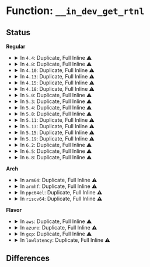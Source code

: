 # Function: <code>__in_dev_get_rtnl</code>

## Status
<b>Regular</b>
<ul>
<li>
<details>
<summary>In <code>4.4</code>: Duplicate, Full Inline ⚠️</summary>

**Collision:** Static Duplication

**Inline:** Full

**Transformation:** False

**Instances:**

```
In net/core/netpoll.c (0)
Location: include/linux/inetdevice.h:220
Inline: True
```
```
In net/ipv4/arp.c (0)
Location: include/linux/inetdevice.h:220
Inline: True
```
```
In net/ipv4/devinet.c (0)
Location: include/linux/inetdevice.h:220
Inline: True
```
```
In net/ipv4/igmp.c (0)
Location: include/linux/inetdevice.h:220
Inline: True
```
```
In net/ipv4/fib_frontend.c (0)
Location: include/linux/inetdevice.h:220
Inline: True
```
```
In net/ipv4/fib_semantics.c (0)
Location: include/linux/inetdevice.h:220
Inline: True
```
```
In net/ipv4/ipmr.c (0)
Location: include/linux/inetdevice.h:220
Inline: True
```
```
In net/ipv6/addrconf.c (0)
Location: include/linux/inetdevice.h:220
Inline: True
```
</details>
</li>
<li>
<details>
<summary>In <code>4.8</code>: Duplicate, Full Inline ⚠️</summary>

**Collision:** Static Duplication

**Inline:** Full

**Transformation:** False

**Instances:**

```
In net/core/netpoll.c (0)
Location: include/linux/inetdevice.h:220
Inline: True
```
```
In net/ipv4/arp.c (0)
Location: include/linux/inetdevice.h:220
Inline: True
```
```
In net/ipv4/devinet.c (0)
Location: include/linux/inetdevice.h:220
Inline: True
```
```
In net/ipv4/igmp.c (0)
Location: include/linux/inetdevice.h:220
Inline: True
```
```
In net/ipv4/fib_frontend.c (0)
Location: include/linux/inetdevice.h:220
Inline: True
```
```
In net/ipv4/fib_semantics.c (0)
Location: include/linux/inetdevice.h:220
Inline: True
```
```
In net/ipv4/ipmr.c (0)
Location: include/linux/inetdevice.h:220
Inline: True
```
```
In net/ipv6/addrconf.c (0)
Location: include/linux/inetdevice.h:220
Inline: True
```
</details>
</li>
<li>
<details>
<summary>In <code>4.10</code>: Duplicate, Full Inline ⚠️</summary>

**Collision:** Static Duplication

**Inline:** Full

**Transformation:** False

**Instances:**

```
In net/core/netpoll.c (0)
Location: include/linux/inetdevice.h:220
Inline: True
```
```
In net/ipv4/arp.c (0)
Location: include/linux/inetdevice.h:220
Inline: True
```
```
In net/ipv4/devinet.c (0)
Location: include/linux/inetdevice.h:220
Inline: True
```
```
In net/ipv4/igmp.c (0)
Location: include/linux/inetdevice.h:220
Inline: True
```
```
In net/ipv4/fib_frontend.c (0)
Location: include/linux/inetdevice.h:220
Inline: True
```
```
In net/ipv4/fib_semantics.c (0)
Location: include/linux/inetdevice.h:220
Inline: True
```
```
In net/ipv4/ipmr.c (0)
Location: include/linux/inetdevice.h:220
Inline: True
```
```
In net/ipv6/addrconf.c (0)
Location: include/linux/inetdevice.h:220
Inline: True
```
</details>
</li>
<li>
<details>
<summary>In <code>4.13</code>: Duplicate, Full Inline ⚠️</summary>

**Collision:** Static Duplication

**Inline:** Full

**Transformation:** False

**Instances:**

```
In net/core/netpoll.c (0)
Location: include/linux/inetdevice.h:228
Inline: True
```
```
In net/ipv4/arp.c (0)
Location: include/linux/inetdevice.h:228
Inline: True
```
```
In net/ipv4/devinet.c (0)
Location: include/linux/inetdevice.h:228
Inline: True
```
```
In net/ipv4/igmp.c (0)
Location: include/linux/inetdevice.h:228
Inline: True
```
```
In net/ipv4/fib_frontend.c (0)
Location: include/linux/inetdevice.h:228
Inline: True
```
```
In net/ipv4/fib_semantics.c (0)
Location: include/linux/inetdevice.h:228
Inline: True
```
```
In net/ipv4/ipmr.c (0)
Location: include/linux/inetdevice.h:228
Inline: True
```
```
In net/ipv6/addrconf.c (0)
Location: include/linux/inetdevice.h:228
Inline: True
```
</details>
</li>
<li>
<details>
<summary>In <code>4.15</code>: Duplicate, Full Inline ⚠️</summary>

**Collision:** Static Duplication

**Inline:** Full

**Transformation:** False

**Instances:**

```
In net/core/netpoll.c (0)
Location: include/linux/inetdevice.h:231
Inline: True
```
```
In net/ipv4/arp.c (0)
Location: include/linux/inetdevice.h:231
Inline: True
```
```
In net/ipv4/devinet.c (0)
Location: include/linux/inetdevice.h:231
Inline: True
```
```
In net/ipv4/igmp.c (0)
Location: include/linux/inetdevice.h:231
Inline: True
```
```
In net/ipv4/fib_frontend.c (0)
Location: include/linux/inetdevice.h:231
Inline: True
```
```
In net/ipv4/fib_semantics.c (0)
Location: include/linux/inetdevice.h:231
Inline: True
```
```
In net/ipv4/ipmr.c (0)
Location: include/linux/inetdevice.h:231
Inline: True
```
```
In net/ipv6/addrconf.c (0)
Location: include/linux/inetdevice.h:231
Inline: True
```
</details>
</li>
<li>
<details>
<summary>In <code>4.18</code>: Duplicate, Full Inline ⚠️</summary>

**Collision:** Static Duplication

**Inline:** Full

**Transformation:** False

**Instances:**

```
In net/core/netpoll.c (0)
Location: include/linux/inetdevice.h:232
Inline: True
```
```
In net/ipv4/arp.c (0)
Location: include/linux/inetdevice.h:232
Inline: True
```
```
In net/ipv4/devinet.c (0)
Location: include/linux/inetdevice.h:232
Inline: True
```
```
In net/ipv4/igmp.c (0)
Location: include/linux/inetdevice.h:232
Inline: True
```
```
In net/ipv4/fib_frontend.c (0)
Location: include/linux/inetdevice.h:232
Inline: True
```
```
In net/ipv4/fib_semantics.c (0)
Location: include/linux/inetdevice.h:232
Inline: True
```
```
In net/ipv4/ipmr.c (0)
Location: include/linux/inetdevice.h:232
Inline: True
```
```
In net/ipv6/addrconf.c (0)
Location: include/linux/inetdevice.h:232
Inline: True
```
</details>
</li>
<li>
<details>
<summary>In <code>5.0</code>: Duplicate, Full Inline ⚠️</summary>

**Collision:** Static Duplication

**Inline:** Full

**Transformation:** False

**Instances:**

```
In net/core/netpoll.c (0)
Location: include/linux/inetdevice.h:235
Inline: True
```
```
In net/ipv4/arp.c (0)
Location: include/linux/inetdevice.h:235
Inline: True
```
```
In net/ipv4/devinet.c (0)
Location: include/linux/inetdevice.h:235
Inline: True
```
```
In net/ipv4/igmp.c (0)
Location: include/linux/inetdevice.h:235
Inline: True
```
```
In net/ipv4/fib_frontend.c (0)
Location: include/linux/inetdevice.h:235
Inline: True
```
```
In net/ipv4/fib_semantics.c (0)
Location: include/linux/inetdevice.h:235
Inline: True
```
```
In net/ipv4/ipmr.c (0)
Location: include/linux/inetdevice.h:235
Inline: True
```
```
In net/ipv6/addrconf.c (0)
Location: include/linux/inetdevice.h:235
Inline: True
```
</details>
</li>
<li>
<details>
<summary>In <code>5.3</code>: Duplicate, Full Inline ⚠️</summary>

**Collision:** Static Duplication

**Inline:** Full

**Transformation:** False

**Instances:**

```
In net/core/netpoll.c (0)
Location: include/linux/inetdevice.h:234
Inline: True
```
```
In net/ipv4/arp.c (0)
Location: include/linux/inetdevice.h:234
Inline: True
```
```
In net/ipv4/devinet.c (0)
Location: include/linux/inetdevice.h:234
Inline: True
```
```
In net/ipv4/igmp.c (0)
Location: include/linux/inetdevice.h:234
Inline: True
```
```
In net/ipv4/fib_frontend.c (0)
Location: include/linux/inetdevice.h:234
Inline: True
```
```
In net/ipv4/fib_semantics.c (0)
Location: include/linux/inetdevice.h:234
Inline: True
```
```
In net/ipv4/ipmr.c (0)
Location: include/linux/inetdevice.h:234
Inline: True
```
```
In net/ipv6/addrconf.c (0)
Location: include/linux/inetdevice.h:234
Inline: True
```
</details>
</li>
<li>
<details>
<summary>In <code>5.4</code>: Duplicate, Full Inline ⚠️</summary>

**Collision:** Static Duplication

**Inline:** Full

**Transformation:** False

**Instances:**

```
In net/core/netpoll.c (0)
Location: include/linux/inetdevice.h:234
Inline: True
```
```
In net/ipv4/arp.c (0)
Location: include/linux/inetdevice.h:234
Inline: True
```
```
In net/ipv4/devinet.c (0)
Location: include/linux/inetdevice.h:234
Inline: True
```
```
In net/ipv4/igmp.c (0)
Location: include/linux/inetdevice.h:234
Inline: True
```
```
In net/ipv4/fib_frontend.c (0)
Location: include/linux/inetdevice.h:234
Inline: True
```
```
In net/ipv4/fib_semantics.c (0)
Location: include/linux/inetdevice.h:234
Inline: True
```
```
In net/ipv4/ipmr.c (0)
Location: include/linux/inetdevice.h:234
Inline: True
```
```
In net/ipv6/addrconf.c (0)
Location: include/linux/inetdevice.h:234
Inline: True
```
</details>
</li>
<li>
<details>
<summary>In <code>5.8</code>: Duplicate, Full Inline ⚠️</summary>

**Collision:** Static Duplication

**Inline:** Full

**Transformation:** False

**Instances:**

```
In net/core/netpoll.c (ffffffff81a3f002)
Location: include/linux/inetdevice.h:234
Inline: True
Inline callers:
  - net/core/netpoll.c:netpoll_setup
```
```
In net/ipv4/arp.c (ffffffff81ada395)
Location: include/linux/inetdevice.h:234
Inline: True
Inline callers:
  - net/ipv4/arp.c:arp_req_delete
  - net/ipv4/arp.c:arp_req_set
```
```
In net/ipv4/devinet.c (ffffffff81ae1166)
Location: include/linux/inetdevice.h:234
Inline: True
Inline callers:
  - net/ipv4/devinet.c:inet_forward_change
  - net/ipv4/devinet.c:inet_netconf_get_devconf
  - net/ipv4/devinet.c:inet_dump_ifaddr
  - net/ipv4/devinet.c:inetdev_event
  - net/ipv4/devinet.c:inet_gifconf
  - net/ipv4/devinet.c:devinet_ioctl
  - net/ipv4/devinet.c:rtm_to_ifaddr
```
```
In net/ipv4/igmp.c (ffffffff81ae603e)
Location: include/linux/inetdevice.h:234
Inline: True
Inline callers:
  - net/ipv4/igmp.c:igmp_netdev_event
  - net/ipv4/igmp.c:ip_mc_find_dev
```
```
In net/ipv4/fib_frontend.c (ffffffff81aec09b)
Location: include/linux/inetdevice.h:234
Inline: True
Inline callers:
  - net/ipv4/fib_frontend.c:fib_netdev_event
  - net/ipv4/fib_frontend.c:rtentry_to_fib_config
```
```
In net/ipv4/fib_semantics.c (ffffffff81af055e)
Location: include/linux/inetdevice.h:234
Inline: True
Inline callers:
  - net/ipv4/fib_semantics.c:fib_sync_up
```
```
In net/ipv4/ipmr.c (ffffffff81b00ee9)
Location: include/linux/inetdevice.h:234
Inline: True
Inline callers:
  - net/ipv4/ipmr.c:vif_add
  - net/ipv4/ipmr.c:vif_add
  - net/ipv4/ipmr.c:vif_delete
  - net/ipv4/ipmr.c:ipmr_init_vif_indev
```
```
In net/ipv6/addrconf.c (ffffffff81b386b0)
Location: include/linux/inetdevice.h:234
Inline: True
Inline callers:
  - net/ipv6/addrconf.c:sit_add_v4_addrs
```
</details>
</li>
<li>
<details>
<summary>In <code>5.11</code>: Duplicate, Full Inline ⚠️</summary>

**Collision:** Static Duplication

**Inline:** Full

**Transformation:** False

**Instances:**

```
In net/core/netpoll.c (ffffffff81c31961)
Location: include/linux/inetdevice.h:234
Inline: True
Inline callers:
  - net/core/netpoll.c:netpoll_setup
```
```
In net/ipv4/arp.c (ffffffff81ae6e35)
Location: include/linux/inetdevice.h:234
Inline: True
Inline callers:
  - net/ipv4/arp.c:arp_req_delete
  - net/ipv4/arp.c:arp_req_set
```
```
In net/ipv4/devinet.c (ffffffff81aee006)
Location: include/linux/inetdevice.h:234
Inline: True
Inline callers:
  - net/ipv4/devinet.c:inet_forward_change
  - net/ipv4/devinet.c:inet_netconf_get_devconf
  - net/ipv4/devinet.c:inet_dump_ifaddr
  - net/ipv4/devinet.c:inetdev_event
  - net/ipv4/devinet.c:inet_gifconf
  - net/ipv4/devinet.c:devinet_ioctl
  - net/ipv4/devinet.c:rtm_to_ifaddr
```
```
In net/ipv4/igmp.c (ffffffff81af2f0e)
Location: include/linux/inetdevice.h:234
Inline: True
Inline callers:
  - net/ipv4/igmp.c:igmp_netdev_event
  - net/ipv4/igmp.c:ip_mc_find_dev
```
```
In net/ipv4/fib_frontend.c (ffffffff81af8f9b)
Location: include/linux/inetdevice.h:234
Inline: True
Inline callers:
  - net/ipv4/fib_frontend.c:fib_netdev_event
  - net/ipv4/fib_frontend.c:rtentry_to_fib_config
```
```
In net/ipv4/fib_semantics.c (ffffffff81afd51a)
Location: include/linux/inetdevice.h:234
Inline: True
Inline callers:
  - net/ipv4/fib_semantics.c:fib_sync_up
```
```
In net/ipv4/ipmr.c (ffffffff81b0efc9)
Location: include/linux/inetdevice.h:234
Inline: True
Inline callers:
  - net/ipv4/ipmr.c:vif_add
  - net/ipv4/ipmr.c:vif_add
  - net/ipv4/ipmr.c:vif_delete
  - net/ipv4/ipmr.c:ipmr_init_vif_indev
```
```
In net/ipv6/addrconf.c (ffffffff81b473e0)
Location: include/linux/inetdevice.h:234
Inline: True
Inline callers:
  - net/ipv6/addrconf.c:sit_add_v4_addrs
```
</details>
</li>
<li>
<details>
<summary>In <code>5.13</code>: Duplicate, Full Inline ⚠️</summary>

**Collision:** Static Duplication

**Inline:** Full

**Transformation:** False

**Instances:**

```
In net/core/netpoll.c (ffffffff81c23c98)
Location: include/linux/inetdevice.h:234
Inline: True
Inline callers:
  - net/core/netpoll.c:netpoll_setup
```
```
In net/ipv4/arp.c (ffffffff81ad2102)
Location: include/linux/inetdevice.h:234
Inline: True
Inline callers:
  - net/ipv4/arp.c:arp_req_delete
  - net/ipv4/arp.c:arp_req_set
```
```
In net/ipv4/devinet.c (ffffffff81ad9870)
Location: include/linux/inetdevice.h:234
Inline: True
Inline callers:
  - net/ipv4/devinet.c:devinet_sysctl_forward
  - net/ipv4/devinet.c:inet_netconf_get_devconf
  - net/ipv4/devinet.c:inet_set_link_af
  - net/ipv4/devinet.c:inet_validate_link_af
  - net/ipv4/devinet.c:inet_dump_ifaddr
  - net/ipv4/devinet.c:inetdev_event
  - net/ipv4/devinet.c:inet_gifconf
  - net/ipv4/devinet.c:devinet_ioctl
  - net/ipv4/devinet.c:rtm_to_ifaddr
```
```
In net/ipv4/igmp.c (ffffffff81ade5be)
Location: include/linux/inetdevice.h:234
Inline: True
Inline callers:
  - net/ipv4/igmp.c:igmp_netdev_event
  - net/ipv4/igmp.c:ip_mc_find_dev
```
```
In net/ipv4/fib_frontend.c (ffffffff81ae4763)
Location: include/linux/inetdevice.h:234
Inline: True
Inline callers:
  - net/ipv4/fib_frontend.c:fib_netdev_event
  - net/ipv4/fib_frontend.c:rtentry_to_fib_config
```
```
In net/ipv4/fib_semantics.c (ffffffff81ae8d1e)
Location: include/linux/inetdevice.h:234
Inline: True
Inline callers:
  - net/ipv4/fib_semantics.c:fib_sync_up
```
```
In net/ipv4/ipmr.c (ffffffff81afcce3)
Location: include/linux/inetdevice.h:234
Inline: True
Inline callers:
  - net/ipv4/ipmr.c:vif_add
  - net/ipv4/ipmr.c:vif_add
  - net/ipv4/ipmr.c:vif_delete
  - net/ipv4/ipmr.c:ipmr_init_vif_indev
```
```
In net/ipv6/addrconf.c (ffffffff81b3517f)
Location: include/linux/inetdevice.h:234
Inline: True
Inline callers:
  - net/ipv6/addrconf.c:sit_add_v4_addrs
```
</details>
</li>
<li>
<details>
<summary>In <code>5.15</code>: Duplicate, Full Inline ⚠️</summary>

**Collision:** Static Duplication

**Inline:** Full

**Transformation:** False

**Instances:**

```
In net/core/netpoll.c (ffffffff81d37b00)
Location: include/linux/inetdevice.h:243
Inline: True
Inline callers:
  - net/core/netpoll.c:netpoll_setup
```
```
In net/ipv4/arp.c (ffffffff81b90d52)
Location: include/linux/inetdevice.h:243
Inline: True
Inline callers:
  - net/ipv4/arp.c:arp_req_delete
  - net/ipv4/arp.c:arp_req_set
```
```
In net/ipv4/devinet.c (ffffffff81b989a0)
Location: include/linux/inetdevice.h:243
Inline: True
Inline callers:
  - net/ipv4/devinet.c:devinet_sysctl_forward
  - net/ipv4/devinet.c:inet_netconf_get_devconf
  - net/ipv4/devinet.c:inet_set_link_af
  - net/ipv4/devinet.c:inet_validate_link_af
  - net/ipv4/devinet.c:inet_dump_ifaddr
  - net/ipv4/devinet.c:inetdev_event
  - net/ipv4/devinet.c:inet_gifconf
  - net/ipv4/devinet.c:devinet_ioctl
  - net/ipv4/devinet.c:rtm_to_ifaddr
```
```
In net/ipv4/igmp.c (ffffffff81b9da8e)
Location: include/linux/inetdevice.h:243
Inline: True
Inline callers:
  - net/ipv4/igmp.c:igmp_netdev_event
  - net/ipv4/igmp.c:ip_mc_find_dev
```
```
In net/ipv4/fib_frontend.c (ffffffff81ba4093)
Location: include/linux/inetdevice.h:243
Inline: True
Inline callers:
  - net/ipv4/fib_frontend.c:fib_netdev_event
  - net/ipv4/fib_frontend.c:rtentry_to_fib_config
```
```
In net/ipv4/fib_semantics.c (ffffffff81ba8d43)
Location: include/linux/inetdevice.h:243
Inline: True
Inline callers:
  - net/ipv4/fib_semantics.c:fib_sync_up
```
```
In net/ipv4/ipmr.c (ffffffff81bbe48a)
Location: include/linux/inetdevice.h:243
Inline: True
Inline callers:
  - net/ipv4/ipmr.c:vif_add
  - net/ipv4/ipmr.c:vif_add
  - net/ipv4/ipmr.c:vif_delete
  - net/ipv4/ipmr.c:ipmr_init_vif_indev
```
```
In net/ipv6/addrconf.c (ffffffff81bfb8f2)
Location: include/linux/inetdevice.h:243
Inline: True
Inline callers:
  - net/ipv6/addrconf.c:add_v4_addrs
```
</details>
</li>
<li>
<details>
<summary>In <code>5.19</code>: Duplicate, Full Inline ⚠️</summary>

**Collision:** Static Duplication

**Inline:** Full

**Transformation:** False

**Instances:**

```
In net/core/netpoll.c (ffffffff81f044ed)
Location: include/linux/inetdevice.h:248
Inline: True
Inline callers:
  - net/core/netpoll.c:netpoll_setup
```
```
In net/ipv4/arp.c (ffffffff81d20f4c)
Location: include/linux/inetdevice.h:248
Inline: True
Inline callers:
  - net/ipv4/arp.c:arp_netdev_event
  - net/ipv4/arp.c:arp_req_delete
  - net/ipv4/arp.c:arp_req_set
```
```
In net/ipv4/devinet.c (ffffffff81d2a81f)
Location: include/linux/inetdevice.h:248
Inline: True
Inline callers:
  - net/ipv4/devinet.c:devinet_sysctl_forward
  - net/ipv4/devinet.c:inet_netconf_get_devconf
  - net/ipv4/devinet.c:inet_set_link_af
  - net/ipv4/devinet.c:inet_validate_link_af
  - net/ipv4/devinet.c:inet_dump_ifaddr
  - net/ipv4/devinet.c:inetdev_event
  - net/ipv4/devinet.c:inet_gifconf
  - net/ipv4/devinet.c:devinet_ioctl
```
```
In net/ipv4/igmp.c (ffffffff81d2fcba)
Location: include/linux/inetdevice.h:248
Inline: True
Inline callers:
  - net/ipv4/igmp.c:igmp_netdev_event
  - net/ipv4/igmp.c:ip_mc_find_dev
```
```
In net/ipv4/fib_frontend.c (ffffffff81d369a2)
Location: include/linux/inetdevice.h:248
Inline: True
Inline callers:
  - net/ipv4/fib_frontend.c:fib_netdev_event
  - net/ipv4/fib_frontend.c:rtentry_to_fib_config
```
```
In net/ipv4/fib_semantics.c (ffffffff81d3b79f)
Location: include/linux/inetdevice.h:248
Inline: True
Inline callers:
  - net/ipv4/fib_semantics.c:fib_sync_up
```
```
In net/ipv4/ipmr.c (ffffffff81d533bd)
Location: include/linux/inetdevice.h:248
Inline: True
Inline callers:
  - net/ipv4/ipmr.c:vif_add
  - net/ipv4/ipmr.c:vif_add
  - net/ipv4/ipmr.c:vif_delete
  - net/ipv4/ipmr.c:ipmr_init_vif_indev
```
```
In net/ipv6/addrconf.c (ffffffff81d9513a)
Location: include/linux/inetdevice.h:248
Inline: True
Inline callers:
  - net/ipv6/addrconf.c:add_v4_addrs
```
</details>
</li>
<li>
<details>
<summary>In <code>6.2</code>: Duplicate, Full Inline ⚠️</summary>

**Collision:** Static Duplication

**Inline:** Full

**Transformation:** False

**Instances:**

```
In net/core/netpoll.c (ffffffff81e1270c)
Location: include/linux/inetdevice.h:248
Inline: True
Inline callers:
  - net/core/netpoll.c:netpoll_setup
```
```
In net/ipv4/arp.c (ffffffff81ee82cc)
Location: include/linux/inetdevice.h:248
Inline: True
Inline callers:
  - net/ipv4/arp.c:arp_netdev_event
  - net/ipv4/arp.c:arp_req_delete
  - net/ipv4/arp.c:arp_req_set
```
```
In net/ipv4/devinet.c (ffffffff81ef232f)
Location: include/linux/inetdevice.h:248
Inline: True
Inline callers:
  - net/ipv4/devinet.c:devinet_sysctl_forward
  - net/ipv4/devinet.c:inet_netconf_get_devconf
  - net/ipv4/devinet.c:inet_set_link_af
  - net/ipv4/devinet.c:inet_validate_link_af
  - net/ipv4/devinet.c:inet_dump_ifaddr
  - net/ipv4/devinet.c:inetdev_event
  - net/ipv4/devinet.c:inet_gifconf
  - net/ipv4/devinet.c:devinet_ioctl
```
```
In net/ipv4/igmp.c (ffffffff81ef7daa)
Location: include/linux/inetdevice.h:248
Inline: True
Inline callers:
  - net/ipv4/igmp.c:igmp_netdev_event
  - net/ipv4/igmp.c:ip_mc_find_dev
```
```
In net/ipv4/fib_frontend.c (ffffffff81eff032)
Location: include/linux/inetdevice.h:248
Inline: True
Inline callers:
  - net/ipv4/fib_frontend.c:fib_netdev_event
  - net/ipv4/fib_frontend.c:rtentry_to_fib_config
```
```
In net/ipv4/fib_semantics.c (ffffffff81f0416f)
Location: include/linux/inetdevice.h:248
Inline: True
Inline callers:
  - net/ipv4/fib_semantics.c:fib_sync_up
```
```
In net/ipv4/ipmr.c (ffffffff81f1d072)
Location: include/linux/inetdevice.h:248
Inline: True
Inline callers:
  - net/ipv4/ipmr.c:vif_add
  - net/ipv4/ipmr.c:vif_add
  - net/ipv4/ipmr.c:vif_delete
  - net/ipv4/ipmr.c:ipmr_init_vif_indev
```
```
In net/ipv6/addrconf.c (ffffffff81f638ee)
Location: include/linux/inetdevice.h:248
Inline: True
Inline callers:
  - net/ipv6/addrconf.c:add_v4_addrs
```
</details>
</li>
<li>
<details>
<summary>In <code>6.5</code>: Duplicate, Full Inline ⚠️</summary>

**Collision:** Static Duplication

**Inline:** Full

**Transformation:** False

**Instances:**

```
In net/core/netpoll.c (ffffffff81e85f4c)
Location: include/linux/inetdevice.h:248
Inline: True
Inline callers:
  - net/core/netpoll.c:netpoll_setup
```
```
In net/ipv4/arp.c (ffffffff81f47b9e)
Location: include/linux/inetdevice.h:248
Inline: True
Inline callers:
  - net/ipv4/arp.c:arp_netdev_event
  - net/ipv4/arp.c:arp_req_delete
  - net/ipv4/arp.c:arp_req_set
```
```
In net/ipv4/devinet.c (ffffffff81f51dff)
Location: include/linux/inetdevice.h:248
Inline: True
Inline callers:
  - net/ipv4/devinet.c:devinet_sysctl_forward
  - net/ipv4/devinet.c:inet_netconf_get_devconf
  - net/ipv4/devinet.c:inet_set_link_af
  - net/ipv4/devinet.c:inet_validate_link_af
  - net/ipv4/devinet.c:inet_dump_ifaddr
  - net/ipv4/devinet.c:inetdev_event
  - net/ipv4/devinet.c:inet_gifconf
  - net/ipv4/devinet.c:devinet_ioctl
```
```
In net/ipv4/igmp.c (ffffffff81f5783a)
Location: include/linux/inetdevice.h:248
Inline: True
Inline callers:
  - net/ipv4/igmp.c:igmp_netdev_event
  - net/ipv4/igmp.c:ip_mc_find_dev
```
```
In net/ipv4/fib_frontend.c (ffffffff81f5eac2)
Location: include/linux/inetdevice.h:248
Inline: True
Inline callers:
  - net/ipv4/fib_frontend.c:fib_netdev_event
  - net/ipv4/fib_frontend.c:rtentry_to_fib_config
```
```
In net/ipv4/fib_semantics.c (ffffffff81f63b4f)
Location: include/linux/inetdevice.h:248
Inline: True
Inline callers:
  - net/ipv4/fib_semantics.c:fib_sync_up
```
```
In net/ipv4/ipmr.c (ffffffff81f7cb52)
Location: include/linux/inetdevice.h:248
Inline: True
Inline callers:
  - net/ipv4/ipmr.c:vif_add
  - net/ipv4/ipmr.c:vif_add
  - net/ipv4/ipmr.c:vif_delete
  - net/ipv4/ipmr.c:ipmr_init_vif_indev
```
```
In net/ipv6/addrconf.c (ffffffff81fc38ae)
Location: include/linux/inetdevice.h:248
Inline: True
Inline callers:
  - net/ipv6/addrconf.c:add_v4_addrs
```
</details>
</li>
<li>
<details>
<summary>In <code>6.8</code>: Duplicate, Full Inline ⚠️</summary>

**Collision:** Static Duplication

**Inline:** Full

**Transformation:** False

**Instances:**

```
In net/core/netpoll.c (ffffffff81f47f4f)
Location: include/linux/inetdevice.h:248
Inline: True
Inline callers:
  - net/core/netpoll.c:netpoll_setup
```
```
In net/ipv4/arp.c (ffffffff8200dcde)
Location: include/linux/inetdevice.h:248
Inline: True
Inline callers:
  - net/ipv4/arp.c:arp_netdev_event
  - net/ipv4/arp.c:arp_req_delete
  - net/ipv4/arp.c:arp_req_set
```
```
In net/ipv4/devinet.c (ffffffff820180d2)
Location: include/linux/inetdevice.h:248
Inline: True
Inline callers:
  - net/ipv4/devinet.c:devinet_sysctl_forward
  - net/ipv4/devinet.c:inet_netconf_get_devconf
  - net/ipv4/devinet.c:inet_set_link_af
  - net/ipv4/devinet.c:inet_validate_link_af
  - net/ipv4/devinet.c:inet_dump_ifaddr
  - net/ipv4/devinet.c:inetdev_event
  - net/ipv4/devinet.c:inet_gifconf
  - net/ipv4/devinet.c:devinet_ioctl
```
```
In net/ipv4/igmp.c (ffffffff8201dcca)
Location: include/linux/inetdevice.h:248
Inline: True
Inline callers:
  - net/ipv4/igmp.c:igmp_netdev_event
  - net/ipv4/igmp.c:ip_mc_find_dev
```
```
In net/ipv4/fib_frontend.c (ffffffff82025092)
Location: include/linux/inetdevice.h:248
Inline: True
Inline callers:
  - net/ipv4/fib_frontend.c:fib_netdev_event
  - net/ipv4/fib_frontend.c:rtentry_to_fib_config
```
```
In net/ipv4/fib_semantics.c (ffffffff8202a11f)
Location: include/linux/inetdevice.h:248
Inline: True
Inline callers:
  - net/ipv4/fib_semantics.c:fib_sync_up
```
```
In net/ipv4/ipmr.c (ffffffff82043252)
Location: include/linux/inetdevice.h:248
Inline: True
Inline callers:
  - net/ipv4/ipmr.c:vif_add
  - net/ipv4/ipmr.c:vif_add
  - net/ipv4/ipmr.c:vif_delete
  - net/ipv4/ipmr.c:ipmr_init_vif_indev
```
```
In net/ipv6/addrconf.c (ffffffff82090e77)
Location: include/linux/inetdevice.h:248
Inline: True
Inline callers:
  - net/ipv6/addrconf.c:add_v4_addrs
```
</details>
</li>
</ul>
<b>Arch</b>
<ul>
<li>
<details>
<summary>In <code>arm64</code>: Duplicate, Full Inline ⚠️</summary>

**Collision:** Static Duplication

**Inline:** Full

**Transformation:** False

**Instances:**

```
In net/core/netpoll.c (0)
Location: include/linux/inetdevice.h:234
Inline: True
```
```
In net/ipv4/arp.c (0)
Location: include/linux/inetdevice.h:234
Inline: True
```
```
In net/ipv4/devinet.c (0)
Location: include/linux/inetdevice.h:234
Inline: True
```
```
In net/ipv4/igmp.c (0)
Location: include/linux/inetdevice.h:234
Inline: True
```
```
In net/ipv4/fib_frontend.c (0)
Location: include/linux/inetdevice.h:234
Inline: True
```
```
In net/ipv4/fib_semantics.c (0)
Location: include/linux/inetdevice.h:234
Inline: True
```
```
In net/ipv4/ipmr.c (0)
Location: include/linux/inetdevice.h:234
Inline: True
```
```
In net/ipv6/addrconf.c (0)
Location: include/linux/inetdevice.h:234
Inline: True
```
</details>
</li>
<li>
<details>
<summary>In <code>armhf</code>: Duplicate, Full Inline ⚠️</summary>

**Collision:** Static Duplication

**Inline:** Full

**Transformation:** False

**Instances:**

```
In net/core/netpoll.c (c0d286b4)
Location: include/linux/inetdevice.h:234
Inline: True
Inline callers:
  - net/core/netpoll.c:netpoll_setup
```
```
In net/ipv4/arp.c (c0daed78)
Location: include/linux/inetdevice.h:234
Inline: True
Inline callers:
  - net/ipv4/arp.c:arp_req_delete
  - net/ipv4/arp.c:arp_req_set
```
```
In net/ipv4/devinet.c (c0db62f0)
Location: include/linux/inetdevice.h:234
Inline: True
Inline callers:
  - net/ipv4/devinet.c:devinet_sysctl_forward
  - net/ipv4/devinet.c:inet_netconf_get_devconf
  - net/ipv4/devinet.c:inet_dump_ifaddr
  - net/ipv4/devinet.c:inetdev_event
  - net/ipv4/devinet.c:inet_gifconf
  - net/ipv4/devinet.c:devinet_ioctl
  - net/ipv4/devinet.c:devinet_ioctl
  - net/ipv4/devinet.c:inet_rtm_newaddr
```
```
In net/ipv4/igmp.c (c0dbb9cc)
Location: include/linux/inetdevice.h:234
Inline: True
Inline callers:
  - net/ipv4/igmp.c:igmp_netdev_event
  - net/ipv4/igmp.c:ip_mc_find_dev
```
```
In net/ipv4/fib_frontend.c (c0dc1204)
Location: include/linux/inetdevice.h:234
Inline: True
Inline callers:
  - net/ipv4/fib_frontend.c:fib_netdev_event
  - net/ipv4/fib_frontend.c:rtentry_to_fib_config
```
```
In net/ipv4/fib_semantics.c (c0dc5370)
Location: include/linux/inetdevice.h:234
Inline: True
Inline callers:
  - net/ipv4/fib_semantics.c:fib_sync_up
```
```
In net/ipv4/ipmr.c (c0dd524c)
Location: include/linux/inetdevice.h:234
Inline: True
Inline callers:
  - net/ipv4/ipmr.c:vif_add
  - net/ipv4/ipmr.c:vif_add
  - net/ipv4/ipmr.c:vif_delete
  - net/ipv4/ipmr.c:ipmr_init_vif_indev
```
```
In net/ipv6/addrconf.c (c0e10678)
Location: include/linux/inetdevice.h:234
Inline: True
Inline callers:
  - net/ipv6/addrconf.c:addrconf_notify
```
</details>
</li>
<li>
<details>
<summary>In <code>ppc64el</code>: Duplicate, Full Inline ⚠️</summary>

**Collision:** Static Duplication

**Inline:** Full

**Transformation:** False

**Instances:**

```
In net/core/netpoll.c (c000000000cfd04c)
Location: include/linux/inetdevice.h:234
Inline: True
Inline callers:
  - net/core/netpoll.c:netpoll_setup
```
```
In net/ipv4/arp.c (c000000000db5300)
Location: include/linux/inetdevice.h:234
Inline: True
Inline callers:
  - net/ipv4/arp.c:arp_req_delete
  - net/ipv4/arp.c:arp_req_set
```
```
In net/ipv4/devinet.c (c000000000dbf0e0)
Location: include/linux/inetdevice.h:234
Inline: True
Inline callers:
  - net/ipv4/devinet.c:devinet_sysctl_forward
  - net/ipv4/devinet.c:inet_netconf_get_devconf
  - net/ipv4/devinet.c:inet_dump_ifaddr
  - net/ipv4/devinet.c:inetdev_event
  - net/ipv4/devinet.c:inet_gifconf
  - net/ipv4/devinet.c:devinet_ioctl
  - net/ipv4/devinet.c:devinet_ioctl
  - net/ipv4/devinet.c:inet_rtm_newaddr
```
```
In net/ipv4/igmp.c (c000000000dc5ff8)
Location: include/linux/inetdevice.h:234
Inline: True
Inline callers:
  - net/ipv4/igmp.c:igmp_netdev_event
  - net/ipv4/igmp.c:ip_mc_find_dev
```
```
In net/ipv4/fib_frontend.c (c000000000dcd434)
Location: include/linux/inetdevice.h:234
Inline: True
Inline callers:
  - net/ipv4/fib_frontend.c:fib_netdev_event
  - net/ipv4/fib_frontend.c:ip_rt_ioctl
```
```
In net/ipv4/fib_semantics.c (c000000000dd2c90)
Location: include/linux/inetdevice.h:234
Inline: True
Inline callers:
  - net/ipv4/fib_semantics.c:fib_sync_up
```
```
In net/ipv4/ipmr.c (c000000000dec6f4)
Location: include/linux/inetdevice.h:234
Inline: True
Inline callers:
  - net/ipv4/ipmr.c:vif_add
  - net/ipv4/ipmr.c:vif_add
  - net/ipv4/ipmr.c:vif_delete
  - net/ipv4/ipmr.c:ipmr_init_vif_indev
```
```
In net/ipv6/addrconf.c (c000000000e34aa0)
Location: include/linux/inetdevice.h:234
Inline: True
Inline callers:
  - net/ipv6/addrconf.c:addrconf_notify
```
</details>
</li>
<li>
<details>
<summary>In <code>riscv64</code>: Duplicate, Full Inline ⚠️</summary>

**Collision:** Static Duplication

**Inline:** Full

**Transformation:** False

**Instances:**

```
In net/core/netpoll.c (ffffffe00078cd20)
Location: include/linux/inetdevice.h:234
Inline: True
Inline callers:
  - net/core/netpoll.c:netpoll_setup
```
```
In net/ipv4/arp.c (ffffffe0007fdbe4)
Location: include/linux/inetdevice.h:234
Inline: True
Inline callers:
  - net/ipv4/arp.c:arp_req_delete
  - net/ipv4/arp.c:arp_req_set
```
```
In net/ipv4/devinet.c (ffffffe00080467c)
Location: include/linux/inetdevice.h:234
Inline: True
Inline callers:
  - net/ipv4/devinet.c:devinet_sysctl_forward
  - net/ipv4/devinet.c:inet_netconf_get_devconf
  - net/ipv4/devinet.c:inet_dump_ifaddr
  - net/ipv4/devinet.c:inetdev_event
  - net/ipv4/devinet.c:inet_gifconf
  - net/ipv4/devinet.c:devinet_ioctl
  - net/ipv4/devinet.c:devinet_ioctl
  - net/ipv4/devinet.c:inet_rtm_newaddr
```
```
In net/ipv4/igmp.c (ffffffe0008090f4)
Location: include/linux/inetdevice.h:234
Inline: True
Inline callers:
  - net/ipv4/igmp.c:igmp_netdev_event
  - net/ipv4/igmp.c:ip_mc_find_dev
```
```
In net/ipv4/fib_frontend.c (ffffffe00080d152)
Location: include/linux/inetdevice.h:234
Inline: True
Inline callers:
  - net/ipv4/fib_frontend.c:fib_netdev_event
  - net/ipv4/fib_frontend.c:rtentry_to_fib_config
```
```
In net/ipv4/fib_semantics.c (ffffffe0008106de)
Location: include/linux/inetdevice.h:234
Inline: True
Inline callers:
  - net/ipv4/fib_semantics.c:fib_sync_up
```
```
In net/ipv4/ipmr.c (ffffffe00081de64)
Location: include/linux/inetdevice.h:234
Inline: True
Inline callers:
  - net/ipv4/ipmr.c:vif_add
  - net/ipv4/ipmr.c:vif_add
  - net/ipv4/ipmr.c:vif_delete
  - net/ipv4/ipmr.c:ipmr_init_vif_indev
```
```
In net/ipv6/addrconf.c (ffffffe000851b34)
Location: include/linux/inetdevice.h:234
Inline: True
Inline callers:
  - net/ipv6/addrconf.c:addrconf_notify
```
</details>
</li>
</ul>
<b>Flavor</b>
<ul>
<li>
<details>
<summary>In <code>aws</code>: Duplicate, Full Inline ⚠️</summary>

**Collision:** Static Duplication

**Inline:** Full

**Transformation:** False

**Instances:**

```
In net/core/netpoll.c (0)
Location: include/linux/inetdevice.h:234
Inline: True
```
```
In net/ipv4/arp.c (0)
Location: include/linux/inetdevice.h:234
Inline: True
```
```
In net/ipv4/devinet.c (0)
Location: include/linux/inetdevice.h:234
Inline: True
```
```
In net/ipv4/igmp.c (0)
Location: include/linux/inetdevice.h:234
Inline: True
```
```
In net/ipv4/fib_frontend.c (0)
Location: include/linux/inetdevice.h:234
Inline: True
```
```
In net/ipv4/fib_semantics.c (0)
Location: include/linux/inetdevice.h:234
Inline: True
```
```
In net/ipv4/ipmr.c (0)
Location: include/linux/inetdevice.h:234
Inline: True
```
```
In net/ipv6/addrconf.c (0)
Location: include/linux/inetdevice.h:234
Inline: True
```
</details>
</li>
<li>
<details>
<summary>In <code>azure</code>: Duplicate, Full Inline ⚠️</summary>

**Collision:** Static Duplication

**Inline:** Full

**Transformation:** False

**Instances:**

```
In net/core/netpoll.c (0)
Location: include/linux/inetdevice.h:234
Inline: True
```
```
In net/ipv4/arp.c (0)
Location: include/linux/inetdevice.h:234
Inline: True
```
```
In net/ipv4/devinet.c (0)
Location: include/linux/inetdevice.h:234
Inline: True
```
```
In net/ipv4/igmp.c (0)
Location: include/linux/inetdevice.h:234
Inline: True
```
```
In net/ipv4/fib_frontend.c (0)
Location: include/linux/inetdevice.h:234
Inline: True
```
```
In net/ipv4/fib_semantics.c (0)
Location: include/linux/inetdevice.h:234
Inline: True
```
```
In net/ipv4/ipmr.c (0)
Location: include/linux/inetdevice.h:234
Inline: True
```
```
In net/ipv6/addrconf.c (0)
Location: include/linux/inetdevice.h:234
Inline: True
```
</details>
</li>
<li>
<details>
<summary>In <code>gcp</code>: Duplicate, Full Inline ⚠️</summary>

**Collision:** Static Duplication

**Inline:** Full

**Transformation:** False

**Instances:**

```
In net/core/netpoll.c (0)
Location: include/linux/inetdevice.h:234
Inline: True
```
```
In net/ipv4/arp.c (0)
Location: include/linux/inetdevice.h:234
Inline: True
```
```
In net/ipv4/devinet.c (0)
Location: include/linux/inetdevice.h:234
Inline: True
```
```
In net/ipv4/igmp.c (0)
Location: include/linux/inetdevice.h:234
Inline: True
```
```
In net/ipv4/fib_frontend.c (0)
Location: include/linux/inetdevice.h:234
Inline: True
```
```
In net/ipv4/fib_semantics.c (0)
Location: include/linux/inetdevice.h:234
Inline: True
```
```
In net/ipv4/ipmr.c (0)
Location: include/linux/inetdevice.h:234
Inline: True
```
```
In net/ipv6/addrconf.c (0)
Location: include/linux/inetdevice.h:234
Inline: True
```
</details>
</li>
<li>
<details>
<summary>In <code>lowlatency</code>: Duplicate, Full Inline ⚠️</summary>

**Collision:** Static Duplication

**Inline:** Full

**Transformation:** False

**Instances:**

```
In net/core/netpoll.c (0)
Location: include/linux/inetdevice.h:234
Inline: True
```
```
In net/ipv4/arp.c (0)
Location: include/linux/inetdevice.h:234
Inline: True
```
```
In net/ipv4/devinet.c (0)
Location: include/linux/inetdevice.h:234
Inline: True
```
```
In net/ipv4/igmp.c (0)
Location: include/linux/inetdevice.h:234
Inline: True
```
```
In net/ipv4/fib_frontend.c (0)
Location: include/linux/inetdevice.h:234
Inline: True
```
```
In net/ipv4/fib_semantics.c (0)
Location: include/linux/inetdevice.h:234
Inline: True
```
```
In net/ipv4/ipmr.c (0)
Location: include/linux/inetdevice.h:234
Inline: True
```
```
In net/ipv6/addrconf.c (0)
Location: include/linux/inetdevice.h:234
Inline: True
```
</details>
</li>
</ul>

## Differences
